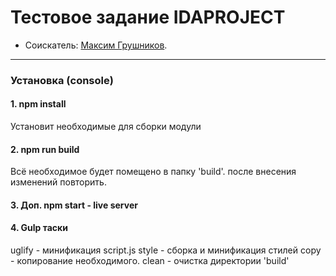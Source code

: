 # Тестовое задание IDAPROJECT

* Соискатель: [Максим Грушников](https://hh.ru/resume/9c9d70c5ff02f4e3e60039ed1f495072323265).

---


### Установка (console)

#### 1. npm install

Установит необходимые для сборки модули

#### 2. npm run build 

Всё необходимое будет помещено в папку 'build'. после внесения изменений повторить.

#### 3. Доп. npm start - live server

#### 4. Gulp таски

uglify - минификация script.js
style - сборка и минификация стилей
copy - копирование необходимого.
clean - очистка директории 'build'
